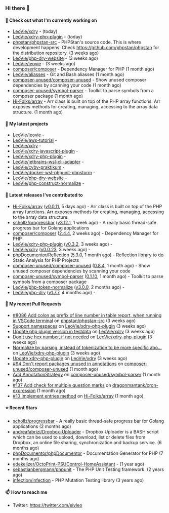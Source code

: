 ### Hi there 👋

#### 👷 Check out what I'm currently working on

- [LeoVie/xdry](https://github.com/LeoVie/xdry) -  (today)
- [LeoVie/xdry-php-plugin](https://github.com/LeoVie/xdry-php-plugin) -  (today)
- [phpstan/phpstan-src](https://github.com/phpstan/phpstan-src) - PHPStan&#39;s source code. This is where development happens. Check https://github.com/phpstan/phpstan for the distribution repository. (3 weeks ago)
- [LeoVie/php-dry-website](https://github.com/LeoVie/php-dry-website) -  (3 weeks ago)
- [LeoVie/leovie](https://github.com/LeoVie/leovie) -  (3 weeks ago)
- [composer/composer](https://github.com/composer/composer) - Dependency Manager for PHP (1 month ago)
- [LeoVie/aliasses](https://github.com/LeoVie/aliasses) - Git and Bash aliasses (1 month ago)
- [composer-unused/composer-unused](https://github.com/composer-unused/composer-unused) - Show unused composer dependencies by scanning your code (1 month ago)
- [composer-unused/symbol-parser](https://github.com/composer-unused/symbol-parser) - Toolkit to parse symbols from a composer package (1 month ago)
- [Hi-Folks/array](https://github.com/Hi-Folks/array) - Arr class is built on top of the PHP array functions. Arr exposes methods for creating, managing, accessing to the array data structure. (1 month ago)

#### 🌱 My latest projects

- [LeoVie/leovie](https://github.com/LeoVie/leovie) - 
- [LeoVie/aws-tutorial](https://github.com/LeoVie/aws-tutorial) - 
- [LeoVie/xdry](https://github.com/LeoVie/xdry) - 
- [LeoVie/xdry-javascript-plugin](https://github.com/LeoVie/xdry-javascript-plugin) - 
- [LeoVie/xdry-php-plugin](https://github.com/LeoVie/xdry-php-plugin) - 
- [LeoVie/jetbrains-wsl-cli-adapter](https://github.com/LeoVie/jetbrains-wsl-cli-adapter) - 
- [LeoVie/cvbv-praktikum](https://github.com/LeoVie/cvbv-praktikum) - 
- [LeoVie/docker-wsl-phpunit-phpstorm](https://github.com/LeoVie/docker-wsl-phpunit-phpstorm) - 
- [LeoVie/php-dry-website](https://github.com/LeoVie/php-dry-website) - 
- [LeoVie/php-construct-normalize](https://github.com/LeoVie/php-construct-normalize) - 

#### 🔭 Latest releases I've contributed to

- [Hi-Folks/array](https://github.com/Hi-Folks/array) ([v0.0.11](https://github.com/Hi-Folks/array/releases/tag/v0.0.11), 5 days ago) - Arr class is built on top of the PHP array functions. Arr exposes methods for creating, managing, accessing to the array data structure.
- [schollz/progressbar](https://github.com/schollz/progressbar) ([v3.12.1](https://github.com/schollz/progressbar/releases/tag/v3.12.1), 1 week ago) - A really basic thread-safe progress bar for Golang applications
- [composer/composer](https://github.com/composer/composer) ([2.4.4](https://github.com/composer/composer/releases/tag/2.4.4), 2 weeks ago) - Dependency Manager for PHP
- [LeoVie/xdry-php-plugin](https://github.com/LeoVie/xdry-php-plugin) ([v0.3.2](https://github.com/LeoVie/xdry-php-plugin/releases/tag/v0.3.2), 3 weeks ago) - 
- [LeoVie/xdry](https://github.com/LeoVie/xdry) ([v0.0.23](https://github.com/LeoVie/xdry/releases/tag/v0.0.23), 3 weeks ago) - 
- [phpDocumentor/Reflection](https://github.com/phpDocumentor/Reflection) ([5.3.0](https://github.com/phpDocumentor/Reflection/releases/tag/5.3.0), 1 month ago) - Reflection library to do Static Analysis for PHP Projects
- [composer-unused/composer-unused](https://github.com/composer-unused/composer-unused) ([0.8.4](https://github.com/composer-unused/composer-unused/releases/tag/0.8.4), 1 month ago) - Show unused composer dependencies by scanning your code
- [composer-unused/symbol-parser](https://github.com/composer-unused/symbol-parser) ([0.1.10](https://github.com/composer-unused/symbol-parser/releases/tag/0.1.10), 1 month ago) - Toolkit to parse symbols from a composer package
- [LeoVie/php-token-normalize](https://github.com/LeoVie/php-token-normalize) ([v3.0.0](https://github.com/LeoVie/php-token-normalize/releases/tag/v3.0.0), 2 months ago) - 
- [LeoVie/php-dry](https://github.com/LeoVie/php-dry) ([v1.7.7](https://github.com/LeoVie/php-dry/releases/tag/v1.7.7), 4 months ago) - 

#### 🔨 My recent Pull Requests

- [#8086 Add colon as prefix of line number in table report, when running in VSCode terminal](https://github.com/phpstan/phpstan-src/pull/1901) on [phpstan/phpstan-src](https://github.com/phpstan/phpstan-src) (3 weeks ago)
- [Support namespaces](https://github.com/LeoVie/xdry-php-plugin/pull/21) on [LeoVie/xdry-php-plugin](https://github.com/LeoVie/xdry-php-plugin) (3 weeks ago)
- [Update php plugin version in testdata](https://github.com/LeoVie/xdry/pull/35) on [LeoVie/xdry](https://github.com/LeoVie/xdry) (3 weeks ago)
- [Don&#39;t use hex number, if not needed](https://github.com/LeoVie/xdry-php-plugin/pull/20) on [LeoVie/xdry-php-plugin](https://github.com/LeoVie/xdry-php-plugin) (3 weeks ago)
- [Normalize by parsing, instead of tokenization to be more specific abo…](https://github.com/LeoVie/xdry-php-plugin/pull/19) on [LeoVie/xdry-php-plugin](https://github.com/LeoVie/xdry-php-plugin) (3 weeks ago)
- [Update xdry-php-plugin](https://github.com/LeoVie/xdry/pull/34) on [LeoVie/xdry](https://github.com/LeoVie/xdry) (3 weeks ago)
- [#94 Don&#39;t report packages unused in annotations](https://github.com/composer-unused/composer-unused/pull/404) on [composer-unused/composer-unused](https://github.com/composer-unused/composer-unused) (1 month ago)
- [Add AnnotationStrategy](https://github.com/composer-unused/symbol-parser/pull/62) on [composer-unused/symbol-parser](https://github.com/composer-unused/symbol-parser) (1 month ago)
- [#137 Add check for multiple question marks](https://github.com/dragonmantank/cron-expression/pull/148) on [dragonmantank/cron-expression](https://github.com/dragonmantank/cron-expression) (1 month ago)
- [#10 Implement entries method](https://github.com/Hi-Folks/array/pull/37) on [Hi-Folks/array](https://github.com/Hi-Folks/array) (1 month ago)

#### ⭐ Recent Stars

- [schollz/progressbar](https://github.com/schollz/progressbar) - A really basic thread-safe progress bar for Golang applications (2 months ago)
- [andreafabrizi/Dropbox-Uploader](https://github.com/andreafabrizi/Dropbox-Uploader) - Dropbox Uploader is a BASH script which can be used to upload, download, list or delete files from Dropbox, an online file sharing, synchronization and backup service. (6 months ago)
- [phpDocumentor/phpDocumentor](https://github.com/phpDocumentor/phpDocumentor) - Documentation Generator for PHP  (7 months ago)
- [edekeijzer/OctoPrint-PSUControl-HomeAssistant](https://github.com/edekeijzer/OctoPrint-PSUControl-HomeAssistant) -  (1 year ago)
- [sebastianbergmann/phpunit](https://github.com/sebastianbergmann/phpunit) - The PHP Unit Testing framework. (2 years ago)
- [infection/infection](https://github.com/infection/infection) - PHP Mutation Testing library (3 years ago)

#### 📫 How to reach me

- Twitter: https://twitter.com/eivleo
